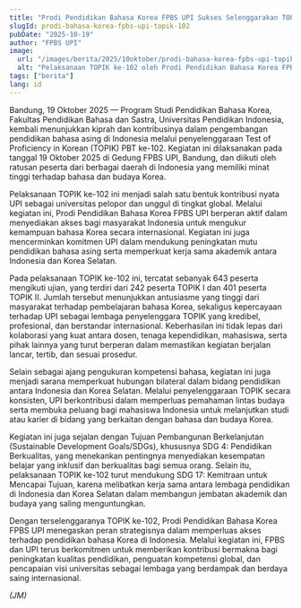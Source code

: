 ```yaml
---
title: "Prodi Pendidikan Bahasa Korea FPBS UPI Sukses Selenggarakan TOPIK ke-102"
slugId: prodi-bahasa-korea-fpbs-upi-topik-102
pubDate: "2025-10-19"
author: "FPBS UPI"
image:
  url: "/images/berita/2025/10oktober/prodi-bahasa-korea-fpbs-upi-topik-102.webp"
  alt: "Pelaksanaan TOPIK ke-102 oleh Prodi Pendidikan Bahasa Korea FPBS UPI di Gedung FPBS UPI, Bandung"
tags: ["berita"]
lang: id
---
```


Bandung, 19 Oktober 2025 — Program Studi Pendidikan Bahasa Korea, Fakultas Pendidikan Bahasa dan Sastra, Universitas Pendidikan Indonesia, kembali menunjukkan kiprah dan kontribusinya dalam pengembangan pendidikan bahasa asing di Indonesia melalui penyelenggaraan Test of Proficiency in Korean (TOPIK) PBT ke-102. Kegiatan ini dilaksanakan pada tanggal 19 Oktober 2025 di Gedung FPBS UPI, Bandung, dan diikuti oleh ratusan peserta dari berbagai daerah di Indonesia yang memiliki minat tinggi terhadap bahasa dan budaya Korea.

Pelaksanaan TOPIK ke-102 ini menjadi salah satu bentuk kontribusi nyata UPI sebagai universitas pelopor dan unggul di tingkat global. Melalui kegiatan ini, Prodi Pendidikan Bahasa Korea FPBS UPI berperan aktif dalam menyediakan akses bagi masyarakat Indonesia untuk mengukur kemampuan bahasa Korea secara internasional. Kegiatan ini juga mencerminkan komitmen UPI dalam mendukung peningkatan mutu pendidikan bahasa asing serta memperkuat kerja sama akademik antara Indonesia dan Korea Selatan.

Pada pelaksanaan TOPIK ke-102 ini, tercatat sebanyak 643 peserta mengikuti ujian, yang terdiri dari 242 peserta TOPIK I dan 401 peserta TOPIK II. Jumlah tersebut menunjukkan antusiasme yang tinggi dari masyarakat terhadap pembelajaran bahasa Korea, sekaligus kepercayaan terhadap UPI sebagai lembaga penyelenggara TOPIK yang kredibel, profesional, dan berstandar internasional. Keberhasilan ini tidak lepas dari kolaborasi yang kuat antara dosen, tenaga kependidikan, mahasiswa, serta pihak lainnya yang turut berperan dalam memastikan kegiatan berjalan lancar, tertib, dan sesuai prosedur.

Selain sebagai ajang pengukuran kompetensi bahasa, kegiatan ini juga menjadi sarana memperkuat hubungan bilateral dalam bidang pendidikan antara Indonesia dan Korea Selatan. Melalui penyelenggaraan TOPIK secara konsisten, UPI berkontribusi dalam memperluas pemahaman lintas budaya serta membuka peluang bagi mahasiswa Indonesia untuk melanjutkan studi atau karier di bidang yang berkaitan dengan bahasa dan budaya Korea.

Kegiatan ini juga sejalan dengan Tujuan Pembangunan Berkelanjutan (Sustainable Development Goals/SDGs), khususnya SDG 4: Pendidikan Berkualitas, yang menekankan pentingnya menyediakan kesempatan belajar yang inklusif dan berkualitas bagi semua orang. Selain itu, pelaksanaan TOPIK ke-102 turut mendukung SDG 17: Kemitraan untuk Mencapai Tujuan, karena melibatkan kerja sama antara lembaga pendidikan di Indonesia dan Korea Selatan dalam membangun jembatan akademik dan budaya yang saling menguntungkan.

Dengan terselenggaranya TOPIK ke-102, Prodi Pendidikan Bahasa Korea FPBS UPI menegaskan peran strategisnya dalam memperluas akses terhadap pendidikan bahasa Korea di Indonesia. Melalui kegiatan ini, FPBS dan UPI terus berkomitmen untuk memberikan kontribusi bermakna bagi peningkatan kualitas pendidikan, penguatan kompetensi global, dan pencapaian visi universitas sebagai lembaga yang berdampak dan berdaya saing internasional.  

*(JM)*